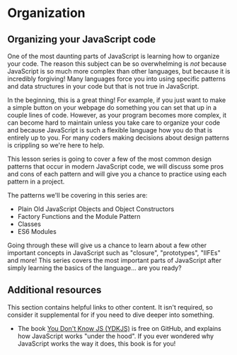 # Organization

## Organizing your JavaScript code

One of the most daunting parts of JavaScript is learning how to organize your code. The reason this subject can be so overwhelming is _not_ because JavaScript is so much more complex than other languages, but because it is incredibly forgiving! Many languages force you into using specific patterns and data structures in your code but that is not true in JavaScript.

In the beginning, this is a great thing! For example, if you just want to make a simple button on your webpage do something you can set that up in a couple lines of code. However, as your program becomes more complex, it can become hard to maintain unless you take care to organize your code and because JavaScript is such a flexible language how you do that is entirely up to you. For many coders making decisions about design patterns is crippling so we're here to help.

This lesson series is going to cover a few of the most common design patterns that occur in modern JavaScript code, we will discuss some pros and cons of each pattern and will give you a chance to practice using each pattern in a project.

The patterns we'll be covering in this series are:

* Plain Old JavaScript Objects and Object Constructors
* Factory Functions and the Module Pattern
* Classes
* ES6 Modules

Going through these will give us a chance to learn about a few other important concepts in JavaScript such as "closure", "prototypes", "IIFEs" and more! This series covers the most important parts of JavaScript after simply learning the basics of the language... are you ready?

## Additional resources

This section contains helpful links to other content. It isn't required, so consider it supplemental for if you need to dive deeper into something.

* The book [You Don't Know JS \(YDKJS\)](https://github.com/getify/You-Dont-Know-JS/tree/1st-ed#titles) is free on GitHub, and explains how JavaScript works "under the hood". If you ever wondered why JavaScript works the way it does, this book is for you!

